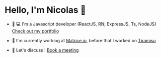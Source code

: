 # Hello, I'm Nicolas 👋

- 📱 💻 I'm a Javascript developer (ReactJS, RN, ExpressJS, Ts, NodeJS) [Check out my portfolio](https://nicolashov.github.io/)

- 🍰 I'm currently working at [Matrice.io](https://matrice.io/), before that I worked on [Tiramisu](https://github.com/cppccn/trms)

- 💬 Let's discuss ! [Book a meeting](https://calendly.com/hovart-nicolas/30min)
